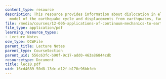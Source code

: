 ```yaml
---
content_type: resource
description: This resource provides information about dislocation in elastic halfspace
  model of the earthquake cycle and displacements from earthquakes, fault slip, etc.
file: /media/courses/12-005-applications-of-continuum-mechanics-to-earth-atmospheric-and-planetary-sciences-spring-2006/16cd468950d813dcd12fb170c96bbfeb_lec18.pdf
file_type: application/pdf
learning_resource_types:
- Lecture Notes
ocw_type: OCWFile
parent_title: Lecture Notes
parent_type: CourseSection
parent_uid: 556c63fc-b90f-9c17-add0-463a86844cdb
resourcetype: Document
title: lec18.pdf
uid: 16cd4689-50d8-13dc-d12f-b170c96bbfeb
---
```

